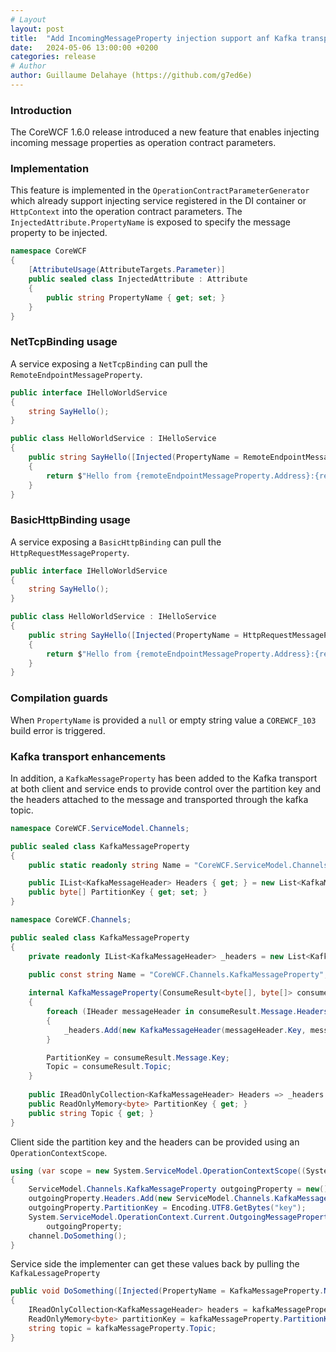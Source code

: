 ```yaml
---
# Layout
layout: post
title:  "Add IncomingMessageProperty injection support anf Kafka transport enhancements in CoreWCF"
date:   2024-05-06 13:00:00 +0200
categories: release
# Author
author: Guillaume Delahaye (https://github.com/g7ed6e)
---
```

### Introduction
The CoreWCF 1.6.0 release introduced a new feature that enables injecting incoming message properties as operation contract parameters.

### Implementation
This feature is implemented in the `OperationContractParameterGenerator` which already support injecting service registered in the DI container or `HttpContext` into the operation contract parameters.
The `InjectedAttribute.PropertyName` is exposed to specify the message property to be injected.
```c#
namespace CoreWCF
{
    [AttributeUsage(AttributeTargets.Parameter)]
    public sealed class InjectedAttribute : Attribute
    {
        public string PropertyName { get; set; }
    }
}
```
### NetTcpBinding usage

A service exposing a `NetTcpBinding` can pull the `RemoteEndpointMessageProperty`.

```c#
public interface IHelloWorldService
{
    string SayHello();
}

public class HelloWorldService : IHelloService
{
    public string SayHello([Injected(PropertyName = RemoteEndpointMessageProperty.Name)] RemoteEndpointMessageProperty remoteEndpointMessageProperty)
    {
        return $"Hello from {remoteEndpointMessageProperty.Address}:{remoteEndpointMessageProperty.Port}";
    }
}
```
### BasicHttpBinding usage
A service exposing a `BasicHttpBinding` can pull the `HttpRequestMessageProperty`.

```c#
public interface IHelloWorldService
{
    string SayHello();
}

public class HelloWorldService : IHelloService
{
    public string SayHello([Injected(PropertyName = HttpRequestMessageProperty.Name)] HttpRequestMessageProperty httpRequestMessageProperty)
    {
        return $"Hello from {remoteEndpointMessageProperty.Address}:{remoteEndpointMessageProperty.Port}";
    }
}
```
### Compilation guards
When `PropertyName` is provided a `null` or empty string value a `COREWCF_103` build error is triggered.

### Kafka transport enhancements
In addition, a `KafkaMessageProperty` has been added to the Kafka transport at both client and service ends to provide control over the partition key and the headers attached to the message and transported through the kafka topic.
```c#
namespace CoreWCF.ServiceModel.Channels;

public sealed class KafkaMessageProperty
{
    public static readonly string Name = "CoreWCF.ServiceModel.Channels.KafkaMessageProperty";

    public IList<KafkaMessageHeader> Headers { get; } = new List<KafkaMessageHeader>();
    public byte[] PartitionKey { get; set; }
}
```

```c#
namespace CoreWCF.Channels;

public sealed class KafkaMessageProperty
{
    private readonly IList<KafkaMessageHeader> _headers = new List<KafkaMessageHeader>();

    public const string Name = "CoreWCF.Channels.KafkaMessageProperty";
    
    internal KafkaMessageProperty(ConsumeResult<byte[], byte[]> consumeResult)
    {
        foreach (IHeader messageHeader in consumeResult.Message.Headers)
        {
            _headers.Add(new KafkaMessageHeader(messageHeader.Key, messageHeader.GetValueBytes()));
        }

        PartitionKey = consumeResult.Message.Key;
        Topic = consumeResult.Topic;
    }
    
    public IReadOnlyCollection<KafkaMessageHeader> Headers => _headers as IReadOnlyCollection<KafkaMessageHeader>;
    public ReadOnlyMemory<byte> PartitionKey { get; }
    public string Topic { get; }
}
```

Client side the partition key and the headers can be provided using an `OperationContextScope`.
```c#
using (var scope = new System.ServiceModel.OperationContextScope((System.ServiceModel.IContextChannel)channel))
{
    ServiceModel.Channels.KafkaMessageProperty outgoingProperty = new();
    outgoingProperty.Headers.Add(new ServiceModel.Channels.KafkaMessageHeader("header1", Encoding.UTF8.GetBytes("header1Value")));
    outgoingProperty.PartitionKey = Encoding.UTF8.GetBytes("key");
    System.ServiceModel.OperationContext.Current.OutgoingMessageProperties[ServiceModel.Channels.KafkaMessageProperty.Name] =
        outgoingProperty;
    channel.DoSomething();
}
```
Service side the implementer can get these values back by pulling the `KafkaLessageProperty`
```c#
public void DoSomething([Injected(PropertyName = KafkaMessageProperty.Name)] KafkaMessageProperty kafkaMessageProperty)
{
    IReadOnlyCollection<KafkaMessageHeader> headers = kafkaMessageProperty.Headers;
    ReadOnlyMemory<byte> partitionKey = kafkaMessageProperty.PartitionKey;
    string topic = kafkaMessageProperty.Topic;
}
```
